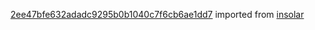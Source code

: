 [2ee47bfe632adadc9295b0b1040c7f6cb6ae1dd7](https://github.com/insolar/insolar/commit/2ee47bfe632adadc9295b0b1040c7f6cb6ae1dd7) imported from [insolar](https://github.com/insolar/insolar)
